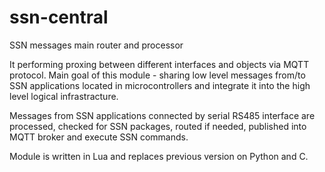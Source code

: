# ssn-central
SSN messages main router and processor

It performing proxing between different interfaces and objects via MQTT protocol.
Main goal of this module - sharing low level messages from/to SSN applications located in microcontrollers and integrate it into the high level logical infrastracture.

Messages from SSN applications connected by serial RS485 interface are processed, checked for SSN packages, routed if needed, published into MQTT broker and execute SSN commands.

Module is written in Lua and replaces previous version on Python and C.
